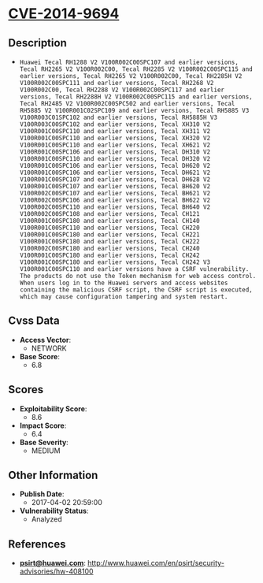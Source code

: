 
# [CVE-2014-9694](https://cve.mitre.org/cgi-bin/cvename.cgi?name=CVE-2014-9694)

## Description

- `Huawei Tecal RH1288 V2 V100R002C00SPC107 and earlier versions, Tecal RH2265 V2 V100R002C00, Tecal RH2285 V2 V100R002C00SPC115 and earlier versions, Tecal RH2265 V2 V100R002C00, Tecal RH2285H V2 V100R002C00SPC111 and earlier versions, Tecal RH2268 V2 V100R002C00, Tecal RH2288 V2 V100R002C00SPC117 and earlier versions, Tecal RH2288H V2 V100R002C00SPC115 and earlier versions, Tecal RH2485 V2 V100R002C00SPC502 and earlier versions, Tecal RH5885 V2 V100R001C02SPC109 and earlier versions, Tecal RH5885 V3 V100R003C01SPC102 and earlier versions, Tecal RH5885H V3 V100R003C00SPC102 and earlier versions, Tecal XH310 V2 V100R001C00SPC110 and earlier versions, Tecal XH311 V2 V100R001C00SPC110 and earlier versions, Tecal XH320 V2 V100R001C00SPC110 and earlier versions, Tecal XH621 V2 V100R001C00SPC106 and earlier versions, Tecal DH310 V2 V100R001C00SPC110 and earlier versions, Tecal DH320 V2 V100R001C00SPC106 and earlier versions, Tecal DH620 V2 V100R001C00SPC106 and earlier versions, Tecal DH621 V2 V100R001C00SPC107 and earlier versions, Tecal DH628 V2 V100R001C00SPC107 and earlier versions, Tecal BH620 V2 V100R002C00SPC107 and earlier versions, Tecal BH621 V2 V100R002C00SPC106 and earlier versions, Tecal BH622 V2 V100R002C00SPC110 and earlier versions, Tecal BH640 V2 V100R002C00SPC108 and earlier versions, Tecal CH121 V100R001C00SPC180 and earlier versions, Tecal CH140 V100R001C00SPC110 and earlier versions, Tecal CH220 V100R001C00SPC180 and earlier versions, Tecal CH221 V100R001C00SPC180 and earlier versions, Tecal CH222 V100R002C00SPC180 and earlier versions, Tecal CH240 V100R001C00SPC180 and earlier versions, Tecal CH242 V100R001C00SPC180 and earlier versions, Tecal CH242 V3 V100R001C00SPC110 and earlier versions have a CSRF vulnerability. The products do not use the Token mechanism for web access control. When users log in to the Huawei servers and access websites containing the malicious CSRF script, the CSRF script is executed, which may cause configuration tampering and system restart.`

## Cvss Data

- **Access Vector**:
  - NETWORK
- **Base Score**:
  - 6.8

## Scores

- **Exploitability Score**:
  - 8.6
- **Impact Score**:
  - 6.4
- **Base Severity**:
  - MEDIUM

## Other Information

- **Publish Date**:
  - 2017-04-02 20:59:00
- **Vulnerability Status**:
  - Analyzed

## References

- **psirt@huawei.com**: http://www.huawei.com/en/psirt/security-advisories/hw-408100
